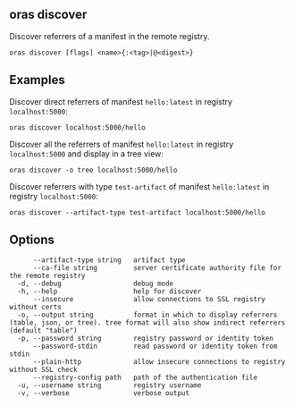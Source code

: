 ## oras discover

Discover referrers of a manifest in the remote registry.

```
oras discover [flags] <name>{:<tag>|@<digest>}
```

## Examples

Discover direct referrers of manifest `hello:latest` in registry `localhost:5000`:

```
oras discover localhost:5000/hello
```

Discover all the referrers of manifest `hello:latest` in registry `localhost:5000` and display in a tree view:

```
oras discover -o tree localhost:5000/hello
```

Discover referrers with type `test-artifact` of manifest `hello:latest` in registry `localhost:5000`:

```
oras discover --artifact-type test-artifact localhost:5000/hello
```

## Options

```
      --artifact-type string   artifact type
      --ca-file string         server certificate authority file for the remote registry
  -d, --debug                  debug mode
  -h, --help                   help for discover
      --insecure               allow connections to SSL registry without certs
  -o, --output string          format in which to display referrers (table, json, or tree). tree format will also show indirect referrers (default "table")
  -p, --password string        registry password or identity token
      --password-stdin         read password or identity token from stdin
      --plain-http             allow insecure connections to registry without SSL check
      --registry-config path   path of the authentication file
  -u, --username string        registry username
  -v, --verbose                verbose output
```